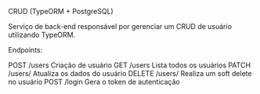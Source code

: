 CRUD (TypeORM + PostgreSQL)

Serviço de back-end responsável por gerenciar um CRUD de usuário utilizando TypeORM.

Endpoints:

POST    /users         Criação de usuário
GET     /users         Lista todos os usuários
PATCH   /users/<id>    Atualiza os dados do usuário
DELETE	/users/<id>    Realiza um soft delete no usuário
POST    /login         Gera o token de autenticação
